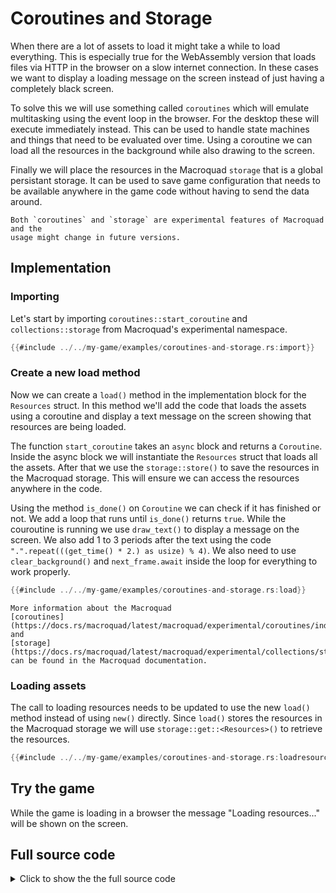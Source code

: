 # Coroutines and Storage

When there are a lot of assets to load it might take a while to load
everything. This is especially true for the WebAssembly version that loads
files via HTTP in the browser on a slow internet connection. In these cases we
want to display a loading message on the screen instead of just having a
completely black screen.

To solve this we will use something called `coroutines` which will emulate
multitasking using the event loop in the browser. For the desktop these will
execute immediately instead. This can be used to handle state machines and
things that need to be evaluated over time. Using a coroutine we can load all
the resources in the background while also drawing to the screen.

Finally we will place the resources in the Macroquad `storage` that is a
global persistant storage. It can be used to save game configuration that
needs to be available anywhere in the game code without having to send the
data around.

```admonish info
Both `coroutines` and `storage` are experimental features of Macroquad and the
usage might change in future versions.
```

## Implementation 

### Importing

Let's start by importing `coroutines::start_coroutine` and
`collections::storage` from Macroquad's experimental namespace.

```rust
{{#include ../../my-game/examples/coroutines-and-storage.rs:import}}
```

### Create a new load method

Now we can create a `load()` method in the implementation block for the
`Resources` struct. In this method we'll add the code that loads the assets
using a coroutine and display a text message on the screen showing that
resources are being loaded.

The function `start_coroutine` takes an `async` block and returns a
`Coroutine`. Inside the async block we will instantiate the `Resources` struct
that loads all the assets. After that we use the `storage::store()` to save
the resources in the Macroquad storage. This will ensure we can access the
resources anywhere in the code.

Using the method `is_done()` on `Coroutine` we can check if it has finished or
not. We add a loop that runs until `is_done()` returns `true`. While the
couroutine is running we use `draw_text()` to display a message on the screen.
We also add 1 to 3 periods after the text using the code
`".".repeat(((get_time() * 2.) as usize) % 4)`. We also need to use
`clear_background()` and `next_frame.await` inside the loop for everything to
work properly.

```rust
{{#include ../../my-game/examples/coroutines-and-storage.rs:load}}
```

```admonish info
More information about the Macroquad
[coroutines](https://docs.rs/macroquad/latest/macroquad/experimental/coroutines/index.html)
and
[storage](https://docs.rs/macroquad/latest/macroquad/experimental/collections/storage/index.html)
can be found in the Macroquad documentation.
```

### Loading assets

The call to loading resources needs to be updated to use the new `load()`
method instead of using `new()` directly. Since `load()` stores the resources
in the Macroquad storage we will use `storage::get::<Resources>()` to retrieve
the resources.

```rust [hl,2-3]
{{#include ../../my-game/examples/coroutines-and-storage.rs:loadresources}}
```

## Try the game

While the game is loading in a browser the message "Loading resources..." will
be shown on the screen.

<div class="noprint no-page-break">

## Full source code

<details>
  <summary>Click to show the the full source code</summary>

```rust
{{#include ../../my-game/examples/coroutines-and-storage.rs:all}}
```
</details>
</div>

